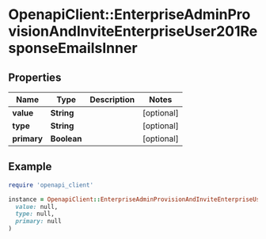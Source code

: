 # OpenapiClient::EnterpriseAdminProvisionAndInviteEnterpriseUser201ResponseEmailsInner

## Properties

| Name | Type | Description | Notes |
| ---- | ---- | ----------- | ----- |
| **value** | **String** |  | [optional] |
| **type** | **String** |  | [optional] |
| **primary** | **Boolean** |  | [optional] |

## Example

```ruby
require 'openapi_client'

instance = OpenapiClient::EnterpriseAdminProvisionAndInviteEnterpriseUser201ResponseEmailsInner.new(
  value: null,
  type: null,
  primary: null
)
```

